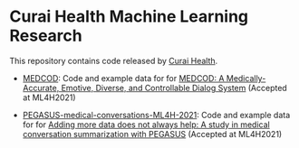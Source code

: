 # Curai Health Machine Learning Research

This repository contains code released by
[Curai Health](https://curaihealth.com/).

* [MEDCOD](https://github.com/curai/curai-research/tree/main/MEDCOD): Code and example data for for [MEDCOD: A Medically-Accurate, Emotive, Diverse, and Controllable Dialog System](https://arxiv.org/abs/2111.09381) (Accepted at ML4H2021)

* [PEGASUS-medical-conversations-ML4H-2021](https://github.com/curai/curai-research/tree/main/PEGASUS-medical-conversations-ML4H-2021): Code and example data for for [Adding more data does not always help: A study in medical conversation summarization with PEGASUS](https://arxiv.org/abs/2111.07564) (Accepted at ML4H2021)